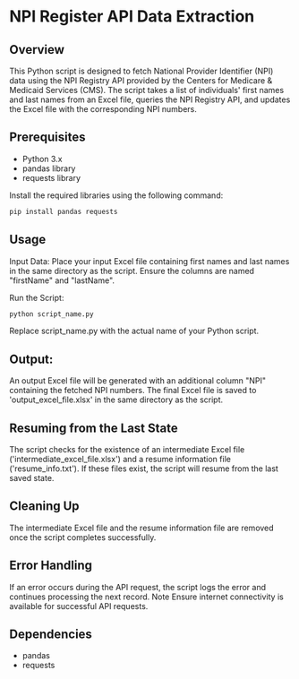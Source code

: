 # NPI Register API Data Extraction

## Overview

This Python script is designed to fetch National Provider Identifier (NPI) data using the NPI Registry API provided by the Centers for Medicare & Medicaid Services (CMS). The script takes a list of individuals' first names and last names from an Excel file, queries the NPI Registry API, and updates the Excel file with the corresponding NPI numbers.

## Prerequisites

- Python 3.x
- pandas library
- requests library

Install the required libraries using the following command:

```bash
pip install pandas requests
```

## Usage
Input Data: Place your input Excel file containing first names and last names in the same directory as the script. Ensure the columns are named "firstName" and "lastName".

Run the Script:

```bash
python script_name.py
```

Replace script_name.py with the actual name of your Python script.

## Output:

An output Excel file will be generated with an additional column "NPI" containing the fetched NPI numbers.
The final Excel file is saved to 'output_excel_file.xlsx' in the same directory as the script.


## Resuming from the Last State
The script checks for the existence of an intermediate Excel file ('intermediate_excel_file.xlsx') and a resume information file ('resume_info.txt'). If these files exist, the script will resume from the last saved state.

## Cleaning Up
The intermediate Excel file and the resume information file are removed once the script completes successfully.

## Error Handling
If an error occurs during the API request, the script logs the error and continues processing the next record.
Note
Ensure internet connectivity is available for successful API requests.
## Dependencies
- pandas
- requests
